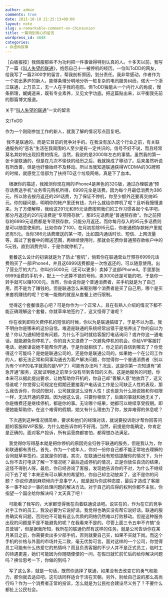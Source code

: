 ```yaml
---
author: admin
comments: true
date: 2011-10-10 21:25:13+00:00
layout: note
slug: a-remarkable-comment-on-chinaunion
title: 一篇特别用心的留言
wordpress_id: 4848
categories:
- 非虚构叙事
---
```


［白板报按］我佩服那些不为功利把一件事做得特别认真的人。十多天以前，我写了一篇《[叫人失望的联通](http://www.baibanbao.net/mylife/how-chinaunioncom-disappointed-a-vip/)》，抱怨自己十一被停机的经历。一位叫ToDD的网友，给我写了一篇2300字的留言，帮我剖析原因，划分责任。我非常感动，作者作为一个初出茅庐的新人，能够条理分明地分析一桩复杂的电讯服务纠纷。偌大一个浙江联通，上万员工，无一人在乎我的抱怨。但ToDD独能从一个内行人的角度，慢条斯理，娓娓道来，既有专业素养，又见文字功底。把这篇贴出来，以平衡我先前的那篇博文报道。 





关于“[叫人失望的联通](http://www.baibanbao.net/mylife/how-chinaunioncom-disappointed-a-vip/)”一文的留言





文/ToDD





作为一个刚刚参加工作的新人，就我了解的情况写点回复吧。





 我不是联通的，而是它目前的竞争对手的。在我没有加入这个行业之前，有关联通服务的“恶名”生活在我周围的人至少是有一定共识的。信号不好不说，而且经常莫名其妙的出现扣费的情况。当然，我说的是2000年左右的事情。虽然我的第一张卡是联通的，但是在几次不愉快的经历之后，我就换成了移动了。后来虽然听说有所改善，但是也好像始终不及移动。所以当我知道联通获得WCDMA的3G牌照的时候，就感觉工信部为了扶持TD这个垃圾网络，真是下了血本。  

 
 根据你的描述，我推测你现在用的iPhone4是黑色的32G版，通过办理联通“预存话费送手机”业务零元购机所得，6999元全是话费。因为每个月最低消费为386元，所以除去按月返还的291话费，为了保证不停机，你至少额外还要再交纳95元。你的疑问是，明明你的帐户里还有钱，为什么就给你停机了呢？且听我慢慢道来。为了方便解释，我给这291元和95元话费按照我们的工作习惯各起个名字吧，那分月返还的291元话费是“专项预存款”，那95元话费是“普通预存款”。你之前预存的6999元话费都是专项预存款，只能分月返还。而你每月存入的95元多话费则是可以随意使用的。比如你存了100，在月初扣除95元后，你普通预存款帐户里就还有5元。当你386元话费赠送的某一项，比如国内通话时长、短信、上网流量等，超过了套餐中的赠送范围，再继续使用时，那就会花费你普通预存款帐户中的5元钱，直到消费完毕，于是你就停机了。  

 
 套餐这么设计的初衷就是为了防止“套机”，倘若你在联通营业厅预存6999元话费购买了一部iPhone4，并且这6999话费都是一次性返还的，可以随意使用。出了营业厅的大门，你叫价5000元（还可以更多）卖掉了这部iPhone4。手里那张6999话费的手机卡，配上一个还算不错的号码，卖3000还是可能的吧，于是你一转手就可以赚1000元。当然，你会说你是个普通消费者，买手机就是为了自己用，而不是为了赚钱的。但是联通怎么来甄别哪个消费者是买了自己用，哪个是买来套机赚钱的呢？它唯一能做的就是从套餐上进行限制。  

 
 觉得这个套餐很恶心吧？可是你作为一个正常人，且在有熟人介绍的情况下都不能正确理解这个套餐，你就草率地签约了，这又怪得了谁呢？  

 
 你在收到即将欠费停机的短信的时候，你以为是联通搞错了，于是不以为意。我不明白你是哪来的这份自信。难道是联通的系统经常出错于是培养出了你的自以为是？你认为通知短信有问题，为什么不当时就给客服打电话询问？或许你这一通电话，就能避免你停机了。你的自大又浪费了一次避免停机的机会。你给VIP客服打电话，她推诿说她不能帮你开通，于是你就相信了。你之前的自信到哪去了？你觉得这个可能吗？是她是联通公司的，还是你是联通公司的。如果她一个在公司工作的人，都无法正常和同事沟通去为客户解决问题，你觉得你一个普通消费者（别以为有个VIP的名字就真的是VIP了）可能有办法吗？况且，这是你第一次知道有“紧急开通”服务，这就证明她之前至少没有尽到告知的义务。这是她服务的问题，你本来可以据此提出要求，让她帮助你开机的，你自己却“善解人意”地放弃了，这又怪谁呢？你觉得公司规定在假期还要接客户电话谈工作是公司缺乏人性的表现，那么我告诉你，你说的很对，公司就是这么没有人性！这也是为什么她说她和你权限一样，无法开通的原因。因为她这么说，只要你相信了，后面的事就和她无关了，你是缴费还是继续停机，都是你的事。无论哪个结果，她都可以继续享受假期。即便她能帮助你，在这个难得的假期，她又有什么理由为了你，放弃难得的休息呢？  

 
 下次遇到这种情况很简单，要求和他们的经理对话，就说要投诉刚才帮你回答问题的客服和VIP客服，为什么她告诉你的不好用。当然，前提是你能确定，你肯定是正确的。面对客户投诉，所有运营商都害怕，都得想办法满足。  

 
 我觉得你写得基本就是把你停机的原因完全归咎于联通的服务，但是我认为，你和联通都有责任。首先，作为一个成年人，你对一份你自己都不能正常地去理解的合同就草率签约，这就是你的错。其次，在联通已经有短信提醒你的情况下，为什么你不去打电话了解一下情况呢？最后造成停机的情况，正是你放任自流的结果，这怪不得别人呀。最后，你已经咨询了客服，发现她告诉你的不对，为什么不继续问下去了呢？本来还有可以解决的希望的，你自己却主动放弃了，这不是你的问题？ 你说你遇到麻烦倾向于息事宁人，就是因为你这种态度，最后才造成了客服多一事不如少一事的处理问题的解决方法。对于自己的应得的权利你都不主张，你指望一个国企给你解决吗？太天真了吧！  

 
 可能看了我写的，大家都觉得我在向着联通说话吧。说实在的，作为在它的竞争对手工作的员工，我没必要为它说好话。我觉得也确实没有帮它说好话。联通的服务确实有问题，否则也不可能有这么优质的网络仍然难以打败移动。但是这种服务出现的问题是不是不能避免的呢？在我看来不是的。尽管上面三令五申不许搞“全员营销”，但是据我所知，我所在的联通仍然有这样的任务。就是公司告诉你在某月某日之前，你需要卖出多少部手机，否则就要自己买，如果不买就下岗。而这个手机的价格与外面的市场并无二致，毫无优势可言。面对这样的一个公司，你觉得员工可能有什么热爱它的热情吗？而且负责客服的不少人并不是正式员工，临时工的待遇更差，她们可能因为你随随便便的一问，在假日就忙前忙后的给你解决问题吗？换位思考一下，你做的到吗？  

 
 写了这么多，就是一句话，既然你选择了联通，如果没有去改变它的勇气和能力，那你就去适应吧。这句话同样适合于活在天朝。另外，别给自己说的那么高尚行吗？作为一个消费者正常的投诉，怎么就是为公民社会建设尽义务了？不要什么都扯上公民社会。



